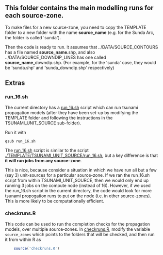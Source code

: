 This folder contains the main modelling runs for each source-zone.
-------------------------------------------------------------------

To make files for a new source-zone, you need to copy the TEMPLATE folder to a
new folder with the name **source_name** (e.g. for the Sunda Arc, the folder is
called 'sunda').

Then the code is ready to run. It assumes that ../DATA/SOURCE_CONTOURS has a
file named **source_name**.shp, and also ../DATA/SOURCE_DOWNDIP_LINES has one
called **source_name**_downdip.shp. (For example, for the 'sunda' case, they
would be 'sunda.shp' and 'sunda_downdip.shp' respectively)

## Extras

### run_16.sh

The current directory has a [run_16.sh](run_16.sh) script which can run tsunami
propagation models (after they have been set-up by modifying the TEMPLATE
folder and following the instructions in the TSUNAMI_UNIT_SOURCE sub-folder).

Run it with

    qsub run_16.sh

The [run_16.sh](run_16.sh) script is similar to the script
[./TEMPLATE/TSUNAMI_UNIT_SOURCE/run_16.sh](./TEMPLATE/TSUNAMI_UNIT_SOURCE/run_16.sh),
but a key difference is that **it will run jobs from any source-zone**.

This is nice, because consider a situation in which we have run all but a few
(say 3) unit-sources for a particular source-zone. If we ran the run_16.sh
script from within TSUNAMI_UNIT_SOURCE, then we would only end up running 3
jobs on the compute node (instead of 16). However, if we used the run_16.sh
script in the current directory, the code would look for more tsunami
propogation runs to put on the node (i.e. in other source-zones).  This is more
likely to be computationally efficient. 

### checkruns.R

This code can be used to run the completion checks for the propagation models,
over multiple source-zones. In [checkruns.R](checkruns.R), modify the variable
`source_zones` which points to the folders that will be checked, and then
run it from within R as

```r
    source('checkruns.R')
```
